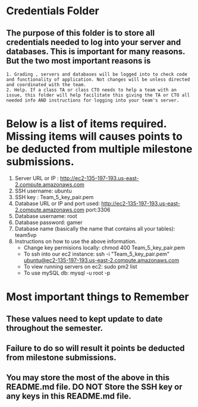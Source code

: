 # Credentials Folder

## The purpose of this folder is to store all credentials needed to log into your server and databases. This is important for many reasons. But the two most important reasons is
    1. Grading , servers and databases will be logged into to check code and functionality of application. Not changes will be unless directed and coordinated with the team.
    2. Help. If a class TA or class CTO needs to help a team with an issue, this folder will help facilitate this giving the TA or CTO all needed info AND instructions for logging into your team's server. 


# Below is a list of items required. Missing items will causes points to be deducted from multiple milestone submissions.

1. Server URL or IP : http://ec2-135-197-193.us-east-2.compute.amazonaws.com
3. SSH username: ubuntu
4. SSH key : Team_5_key_pair.pem
4. Database URL or IP and port used: http://ec2-135-197-193.us-east-2.compute.amazonaws.com port:3306
5. Database username: root
6. Database password: gamer
7. Database name (basically the name that contains all your tables): team5vp
8. Instructions on how to use the above information.
    * Change key permisions locally: chmod 400 Team_5_key_pair.pem
    * To ssh into our ec2 instance: ssh -i "Team_5_key_pair.pem" ubuntu@ec2-135-197-193.us-east-2.compute.amazonaws.com 
    * To view running servers on ec2: sudo pm2 list
    * To use mySQL db: mysql -u root -p

# Most important things to Remember
## These values need to kept update to date throughout the semester. <br>
## <strong>Failure to do so will result it points be deducted from milestone submissions.</strong><br>
## You may store the most of the above in this README.md file. DO NOT Store the SSH key or any keys in this README.md file.
